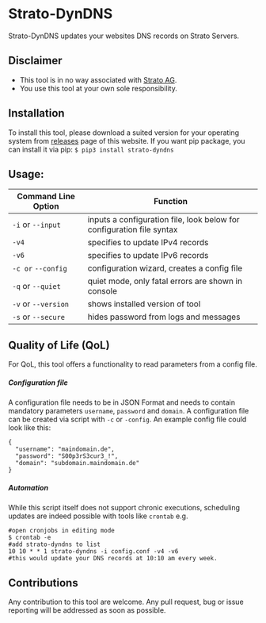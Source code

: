 # Strato-DynDNS

Strato-DynDNS updates your websites DNS records on Strato Servers. 

## Disclaimer

* This tool is in no way associated with [Strato AG](https://strato.de).
* You use this tool at your own sole responsibility.

## Installation

To install this tool, please download a suited version for your operating system from [releases](https://github.com/regmibijay/strato-dyndns/releases) page of this website. If you want pip package, you can install it via pip:
```$ pip3 install strato-dyndns```

## Usage:
Command Line Option | Function
------------ | -------------
```-i``` or ```--input```| inputs a configuration file, look below for configuration file syntax
```-v4``` | specifies to update IPv4 records
```-v6``` | specifies to update IPv6 records
```-c or``` ```--config``` | configuration wizard, creates a config file
```-q``` or ```--quiet``` | quiet mode, only fatal errors are shown in console
```-v``` or ```--version``` | shows installed version of tool
```-s``` or ```--secure``` | hides password from logs and messages

 
## Quality of Life (QoL)
For QoL, this tool offers a functionality to read parameters from a config file.

##### Configuration file
A configuration file needs to be in JSON Format and needs to contain mandatory parameters ```username```, ```password``` and ```domain```. A configuration file can be created via script with `-c` or `-config`. An example config file could look like this:
```
{
  "username": "maindomain.de",
  "password": "S00p3rS3cur3_!",
  "domain": "subdomain.maindomain.de"
}
```
##### Automation
While this script itself does not support chronic executions, scheduling updates are indeed possible with tools like ```crontab``` e.g.
```
#open cronjobs in editing mode
$ crontab -e  
#add strato-dyndns to list
10 10 * * 1 strato-dyndns -i config.conf -v4 -v6
#this would update your DNS records at 10:10 am every week.
```

## Contributions
Any contribution to this tool are welcome. Any pull request, bug or issue reporting will be addressed as soon as possible.